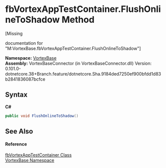 # fbVortexAppTestContainer.FlushOnlineToShadow Method 
 

\[Missing <summary> documentation for "M:VortexBase.fbVortexAppTestContainer.FlushOnlineToShadow"\]

**Namespace:**&nbsp;<a href="N_VortexBase.md">VortexBase</a><br />**Assembly:**&nbsp;VortexBaseConnector (in VortexBaseConnector.dll) Version: 0.101.0-dotnetcore.38+Branch.feature/dotnetcore.Sha.9184ded7250ef900bfdd1d83b2841836087bcfce

## Syntax

**C#**<br />
``` C#
public void FlushOnlineToShadow()
```


## See Also


#### Reference
<a href="T_VortexBase_fbVortexAppTestContainer.md">fbVortexAppTestContainer Class</a><br /><a href="N_VortexBase.md">VortexBase Namespace</a><br />